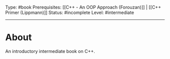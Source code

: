 Type: #book
Prerequisites: [[C++ - An OOP Approach (Forouzan)]] | [[C++ Primer (Lippmann)]]
Status: #incomplete 
Level: #intermediate 

----
# About

An introductory intermediate book on C++.